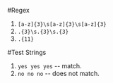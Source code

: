 #Regex

1. `[a-z]{3}\s[a-z]{3}\s[a-z]{3}`
2. `.{3}\s.{3}\s.{3}`
3. `.{11}`

#Test Strings

1. `yes yes yes` -- match.  
2. `no no no` --  does not match.  
